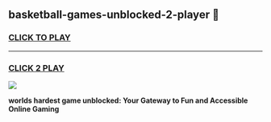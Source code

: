 
## basketball-games-unblocked-2-player 👋
<h3>
<a href="https://premium.freeplayer.one?title=basketball-games-unblocked-2-player&ref=14F">CLICK TO PLAY</a></h3>
<hr>

<h3>
<a href="https://premium.freeplayer.one?title=basketball-games-unblocked-2-player&ref=14F">CLICK 2 PLAY</a>
  
</h3>

<a href="https://premium.freeplayer.one?title=basketball-games-unblocked-2-player&ref=12F/"><img src="https://clearcache.store/games.png"></a>


**worlds hardest game unblocked: Your Gateway to Fun and Accessible Online Gaming**
